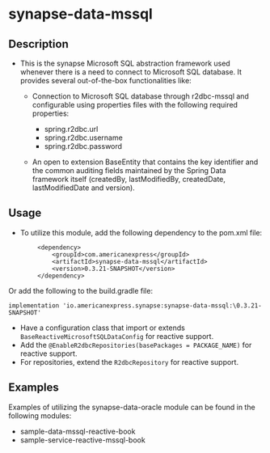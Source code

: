# synapse-data-mssql

## Description

- This is the synapse Microsoft SQL abstraction framework used whenever there is a need to connect to
  Microsoft SQL database. It provides several out-of-the-box functionalities like:

    - Connection to Microsoft SQL database through r2dbc-mssql and configurable
      using properties files with the following required properties:
        - spring.r2dbc.url
        - spring.r2dbc.username
        - spring.r2dbc.password

    - An open to extension BaseEntity that contains the key identifier and the common auditing fields maintained by the Spring Data framework itself (createdBy,
      lastModifiedBy, createdDate, lastModifiedDate and version).

## Usage
- To utilize this module, add the following dependency to the pom.xml file:
```
        <dependency>
            <groupId>com.americanexpress</groupId>
            <artifactId>synapse-data-mssql</artifactId>
            <version>0.3.21-SNAPSHOT</version>
        </dependency>
```
Or add the following to the build.gradle file:
```
implementation 'io.americanexpress.synapse:synapse-data-mssql:\0.3.21-SNAPSHOT'
```

- Have a configuration class that import or extends `BaseReactiveMicrosoftSQLDataConfig` for reactive support.
- Add the `@EnableR2dbcRepositories(basePackages = PACKAGE_NAME)` for reactive support.
- For repositories, extend the `R2dbcRepository` for reactive support.

## Examples
Examples of utilizing the synapse-data-oracle module can be found in the following modules:
- sample-data-mssql-reactive-book
- sample-service-reactive-mssql-book
